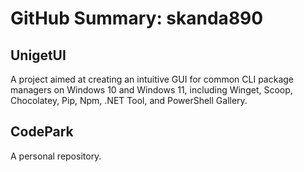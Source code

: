 <!DOCTYPE html>
<html lang="en">
<head>
    <meta charset="UTF-8">
    <meta name="viewport" content="width=device-width, initial-scale=1.0">
</head>
<body>
    <h1>GitHub Summary: skanda890</h1>
    <div class="repository">
        <h2>UnigetUI</h2>
        <p>A project aimed at creating an intuitive GUI for common CLI package managers on Windows 10 and Windows 11, including Winget, Scoop, Chocolatey, Pip, Npm, .NET Tool, and PowerShell Gallery.</p>
    </div>
    <div class="repository">
        <h2>CodePark</h2>
        <p>A personal repository.</p>
    </div>
</body>
</html>
